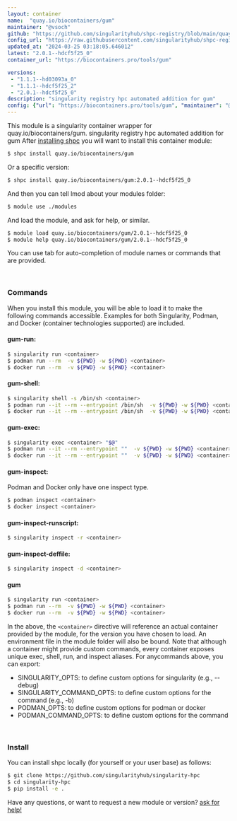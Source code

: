 ```yaml
---
layout: container
name:  "quay.io/biocontainers/gum"
maintainer: "@vsoch"
github: "https://github.com/singularityhub/shpc-registry/blob/main/quay.io/biocontainers/gum/container.yaml"
config_url: "https://raw.githubusercontent.com/singularityhub/shpc-registry/main/quay.io/biocontainers/gum/container.yaml"
updated_at: "2024-03-25 03:18:05.646012"
latest: "2.0.1--hdcf5f25_0"
container_url: "https://biocontainers.pro/tools/gum"

versions:
 - "1.1.1--hd03093a_0"
 - "1.1.1--hdcf5f25_2"
 - "2.0.1--hdcf5f25_0"
description: "singularity registry hpc automated addition for gum"
config: {"url": "https://biocontainers.pro/tools/gum", "maintainer": "@vsoch", "description": "singularity registry hpc automated addition for gum", "latest": {"2.0.1--hdcf5f25_0": "sha256:6f049a81b7eab90b4a3a7a93cc6582158c0923123383a36aef239f0d3565b3d4"}, "tags": {"1.1.1--hd03093a_0": "sha256:9273fc07278541221b5317a469bab11d54e0887c5f9506f0ba635adab2ff0e4b", "1.1.1--hdcf5f25_2": "sha256:8c24cec3d187e36ce655cd52fd4bf10eb7a71614d87a0ae054537693ded0c9db", "2.0.1--hdcf5f25_0": "sha256:6f049a81b7eab90b4a3a7a93cc6582158c0923123383a36aef239f0d3565b3d4"}, "docker": "quay.io/biocontainers/gum"}
---
```


This module is a singularity container wrapper for quay.io/biocontainers/gum.
singularity registry hpc automated addition for gum
After [installing shpc](#install) you will want to install this container module:


```bash
$ shpc install quay.io/biocontainers/gum
```

Or a specific version:

```bash
$ shpc install quay.io/biocontainers/gum:2.0.1--hdcf5f25_0
```

And then you can tell lmod about your modules folder:

```bash
$ module use ./modules
```

And load the module, and ask for help, or similar.

```bash
$ module load quay.io/biocontainers/gum/2.0.1--hdcf5f25_0
$ module help quay.io/biocontainers/gum/2.0.1--hdcf5f25_0
```

You can use tab for auto-completion of module names or commands that are provided.

<br>

### Commands

When you install this module, you will be able to load it to make the following commands accessible.
Examples for both Singularity, Podman, and Docker (container technologies supported) are included.

#### gum-run:

```bash
$ singularity run <container>
$ podman run --rm  -v ${PWD} -w ${PWD} <container>
$ docker run --rm  -v ${PWD} -w ${PWD} <container>
```

#### gum-shell:

```bash
$ singularity shell -s /bin/sh <container>
$ podman run --it --rm --entrypoint /bin/sh  -v ${PWD} -w ${PWD} <container>
$ docker run --it --rm --entrypoint /bin/sh  -v ${PWD} -w ${PWD} <container>
```

#### gum-exec:

```bash
$ singularity exec <container> "$@"
$ podman run --it --rm --entrypoint ""  -v ${PWD} -w ${PWD} <container> "$@"
$ docker run --it --rm --entrypoint ""  -v ${PWD} -w ${PWD} <container> "$@"
```

#### gum-inspect:

Podman and Docker only have one inspect type.

```bash
$ podman inspect <container>
$ docker inspect <container>
```

#### gum-inspect-runscript:

```bash
$ singularity inspect -r <container>
```

#### gum-inspect-deffile:

```bash
$ singularity inspect -d <container>
```



#### gum

```bash
$ singularity run <container>
$ podman run --rm  -v ${PWD} -w ${PWD} <container>
$ docker run --rm  -v ${PWD} -w ${PWD} <container>
```


In the above, the `<container>` directive will reference an actual container provided
by the module, for the version you have chosen to load. An environment file in the
module folder will also be bound. Note that although a container
might provide custom commands, every container exposes unique exec, shell, run, and
inspect aliases. For anycommands above, you can export:

 - SINGULARITY_OPTS: to define custom options for singularity (e.g., --debug)
 - SINGULARITY_COMMAND_OPTS: to define custom options for the command (e.g., -b)
 - PODMAN_OPTS: to define custom options for podman or docker
 - PODMAN_COMMAND_OPTS: to define custom options for the command

<br>

### Install

You can install shpc locally (for yourself or your user base) as follows:

```bash
$ git clone https://github.com/singularityhub/singularity-hpc
$ cd singularity-hpc
$ pip install -e .
```

Have any questions, or want to request a new module or version? [ask for help!](https://github.com/singularityhub/singularity-hpc/issues)
